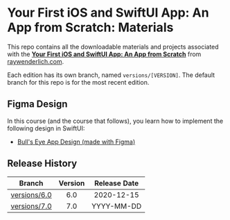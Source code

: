 # Your First iOS and SwiftUI App: An App from Scratch: Materials

This repo contains all the downloadable materials and projects associated with the **[Your First iOS and SwiftUI App: An App from Scratch](https://www.raywenderlich.com/library)** from [raywenderlich.com](https://www.raywenderlich.com).

Each edition has its own branch, named `versions/[VERSION]`. The default branch for this repo is for the most recent edition.

## Figma Design

In this course (and the course that follows), you learn how to implement the following design in SwiftUI:

   * [Bull's Eye App Design (made with Figma)](https://www.figma.com/file/3MBMeYd2hP4rajTbHnZL0z/Bullseye?node-id=0%3A1)

## Release History

| Branch                                                                            | Version | Release Date |
| --------------------------------------------------------------------------------- |:-------:|:------------:|
| [versions/6.0](https://github.com/raywenderlich/video-yfsa1-materials/tree/versions/6.0) | 6.0     | 2020-12-15   |
| [versions/7.0](https://github.com/raywenderlich/video-yfsa1-materials/tree/versions/7.0) | 7.0     | YYYY-MM-DD   |